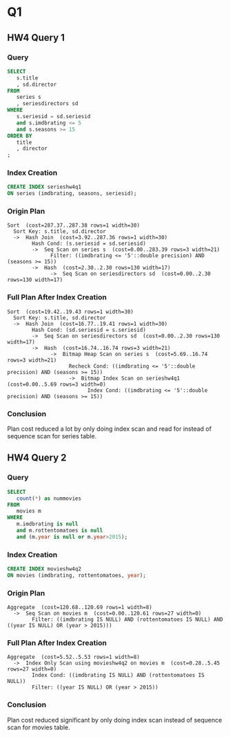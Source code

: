 # Q1

## HW4 Query 1

### Query 

```sql
SELECT
   s.title
   , sd.director
FROM
   series s
   , seriesdirectors sd
WHERE
   s.seriesid = sd.seriesid
   and s.imdbrating <= 5
   and s.seasons >= 15
ORDER BY
   title
   , director
;
```

### Index Creation

```sql
CREATE INDEX serieshw4q1
ON series (imdbrating, seasons, seriesid); 
```

### Origin Plan

```
Sort  (cost=287.37..287.38 rows=1 width=30)
  Sort Key: s.title, sd.director
  ->  Hash Join  (cost=3.92..287.36 rows=1 width=30)
        Hash Cond: (s.seriesid = sd.seriesid)
        ->  Seq Scan on series s  (cost=0.00..283.39 rows=3 width=21)
              Filter: ((imdbrating <= '5'::double precision) AND (seasons >= 15))
        ->  Hash  (cost=2.30..2.30 rows=130 width=17)
              ->  Seq Scan on seriesdirectors sd  (cost=0.00..2.30 rows=130 width=17)
```

### Full Plan After Index Creation

```
Sort  (cost=19.42..19.43 rows=1 width=30)
  Sort Key: s.title, sd.director
  ->  Hash Join  (cost=16.77..19.41 rows=1 width=30)
        Hash Cond: (sd.seriesid = s.seriesid)
        ->  Seq Scan on seriesdirectors sd  (cost=0.00..2.30 rows=130 width=17)
        ->  Hash  (cost=16.74..16.74 rows=3 width=21)
              ->  Bitmap Heap Scan on series s  (cost=5.69..16.74 rows=3 width=21)
                    Recheck Cond: ((imdbrating <= '5'::double precision) AND (seasons >= 15))
                    ->  Bitmap Index Scan on serieshw4q1  (cost=0.00..5.69 rows=3 width=0)
                          Index Cond: ((imdbrating <= '5'::double precision) AND (seasons >= 15))
```

### Conclusion

Plan cost reduced a lot by only doing index scan and read for instead of sequence scan for series table.


## HW4 Query 2

### Query
```sql
SELECT
   count(*) as nummovies
FROM
   movies m
WHERE
   m.imdbrating is null
   and m.rottentomatoes is null
   and (m.year is null or m.year>2015);
```

### Index Creation

```sql
CREATE INDEX movieshw4q2
ON movies (imdbrating, rottentomatoes, year); 
```

### Origin Plan

```
Aggregate  (cost=120.68..120.69 rows=1 width=8)
  ->  Seq Scan on movies m  (cost=0.00..120.61 rows=27 width=0)
        Filter: ((imdbrating IS NULL) AND (rottentomatoes IS NULL) AND ((year IS NULL) OR (year > 2015)))
```

### Full Plan After Index Creation

```
Aggregate  (cost=5.52..5.53 rows=1 width=8)
  ->  Index Only Scan using movieshw4q2 on movies m  (cost=0.28..5.45 rows=27 width=0)
        Index Cond: ((imdbrating IS NULL) AND (rottentomatoes IS NULL))
        Filter: ((year IS NULL) OR (year > 2015))
```

### Conclusion

Plan cost reduced significant by only doing index scan instead of sequence scan for movies table.